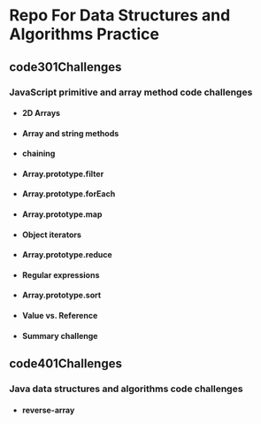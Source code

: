 # Repo For Data Structures and Algorithms Practice

## code301Challenges
### JavaScript primitive and array method code challenges
- #### 2D Arrays
- #### Array and string methods
- #### chaining
- #### Array.prototype.filter
- #### Array.prototype.forEach
- #### Array.prototype.map
- #### Object iterators
- #### Array.prototype.reduce
- #### Regular expressions
- #### Array.prototype.sort
- #### Value vs. Reference
- #### Summary challenge

## code401Challenges
### Java data structures and algorithms code challenges
- #### reverse-array